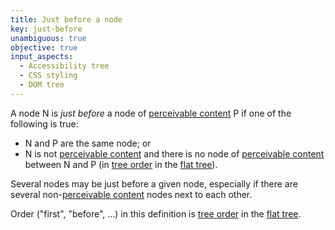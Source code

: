 ```yaml
---
title: Just before a node
key: just-before
unambiguous: true
objective: true
input_aspects:
  - Accessibility tree
  - CSS styling
  - DOM tree
---
```


A node N is _just before_ a node of [perceivable content][] P if one of the following is true:

- N and P are the same node; or
- N is not [perceivable content][] and there is no node of [perceivable content][] between N and P (in [tree order][] in the [flat tree][]).

Several nodes may be just before a given node, especially if there are several non-[perceivable content][] nodes next to each other.

Order ("first", "before", …) in this definition is [tree order][] in the [flat tree][].

[flat tree]: https://drafts.csswg.org/css-scoping/#flat-tree 'CSS Definition of Flat Tree'
[perceivable content]: #perceivable-content 'Definition of Perceivable Content'
[tree order]: https://dom.spec.whatwg.org/#concept-tree-order 'DOM specification of Tree Order'
